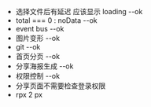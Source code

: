 * 选择文件后有延迟 应该显示 loading --ok
* total === 0 : noData --ok
* event bus --ok
* 图片变形 --ok
* git --ok
* 首页分页 --ok
* 分享海报生成 --ok
* 权限控制 --ok
* 分享页面不需要检查登录权限
* rpx 2 px
